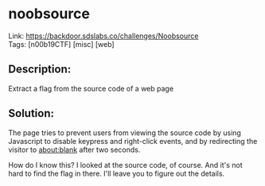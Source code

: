 noobsource
==========

Link: https://backdoor.sdslabs.co/challenges/Noobsource \
Tags: [n00b19CTF] [misc] [web]

Description:
------------

Extract a flag from the source code of a web page

Solution:
---------

The page tries to prevent users from viewing the source code by using Javascript to disable keypress and right-click events, and by redirecting the visitor to [about:blank](about:blank) after two seconds.

How do I know this? I looked at the source code, of course. And it's not hard to find the flag in there. I'll leave you to figure out the details.
